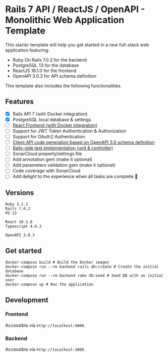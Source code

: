 # Rails 7 API / ReactJS / OpenAPI - Monolithic Web Application Template

This starter template will help you get started in a new full-stack web application featuring:
- Ruby On Rails 7.0.2 for the backend
- PostgreSQL 13 for the database
- ReactJS 18.1.0 for the frontend
- OpenAPI 3.0.3 for API schema definition

This template also includes the following functionalities.

## Features
- [x] Rails API 7 (with Docker integration)
- [x] PostgreSQL local database & settings
- [ ] [React Frontend (with Docker integration)](https://github.com/tonystrawberry/rails7-react-openapi-template/pull/2)
- [ ] Support for JWT Token Authentication & Authorization
- [ ] Support for OAuth2 Authentication
- [ ] [Client API code generation based on OpenAPI 3.0 schema definition](https://github.com/tonystrawberry/rails7-react-openapi-template/pull/2)
- [ ] [Rails-side test implementation (unit & controller)](https://github.com/tonystrawberry/rails7-react-openapi-template/pull/1)
- [ ] SonarCloud property/settings file
- [ ] Add annotation gem (make it optional)
- [ ] Add parameters validation gem (make it optional)
- [ ] Code coverage with SonarCloud
- [ ] Add delight to the experience when all tasks are complete :tada:

## Versions
```
Ruby 3.1.2
Rails 7.0.2
PG 13

React 18.1.0
Typescript 4.6.3

OpenAPI 3.0.3
```

## Get started

```
docker-compose build # Build the Docker images
docker-compose run --rm backend rails db:create # Create the initial database 
docker-compose run --rm backend rake db:seed # Seed DB with an initial user
docker-compose up # Run the application
```

## Development
### Frontend

Accessible via `http://localhost:4000`.

### Backend

Accessible via `http://localhost:3000`.


